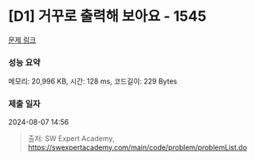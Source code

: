 # [D1] 거꾸로 출력해 보아요 - 1545 

[문제 링크](https://swexpertacademy.com/main/code/problem/problemDetail.do?contestProbId=AV2gbY0qAAQBBAS0) 

### 성능 요약

메모리: 20,996 KB, 시간: 128 ms, 코드길이: 229 Bytes

### 제출 일자

2024-08-07 14:56



> 출처: SW Expert Academy, https://swexpertacademy.com/main/code/problem/problemList.do